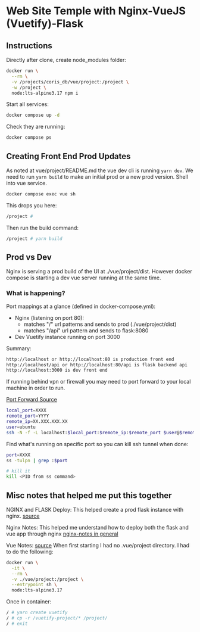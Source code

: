 # Web Site Temple with Nginx-VueJS (Vuetify)-Flask

## Instructions
Directly after clone, create node_modules folder:
```bash
docker run \
  --rm \
  -v /projects/coris_db/vue/project:/project \
  -w /project \
  node:lts-alpine3.17 npm i
```

Start all services:
```bash
docker compose up -d
```

Check they are running:
```bash
docker compose ps
```

## Creating Front End Prod Updates
As noted at vue/project/README.md the vue dev cli is running ```yarn dev```. We need to run ```yarn build``` to make an initial prod or a new prod version. Shell into vue service.

```bash
docker compose exec vue sh
```
This drops you here:
```bash
/project #
```
Then run the build command:
```bash
/project # yarn build
```


## Prod vs Dev
Nginx is serving a prod build of the UI at ./vue/project/dist. However docker compose is starting a dev vue server running at the same time.

### What is happening?
Port mappings at a glance (defined in docker-compose.yml):
* Nginx (listening on port 80):
  - matches "/" url patterns and sends to prod (./vue/project/dist)
  - matches "/api" url pattern and sends to flask:8080
* Dev Vuetify instance running on port 3000

Summary:
```bash
http://localhost or http://localhost:80 is production front end
http://localhost/api or http://localhost:80/api is flask backend api
http://localhost:3000 is dev front end
```

If running behind vpn or firewall you may need to port forward to your local machine in order to run.

[Port Forward Source](https://ljvmiranda921.github.io/notebook/2018/01/31/running-a-jupyter-notebook/)
```bash
local_port=XXXX
remote_port=YYYY
remote_ip=XX.XXX.XXX.XX
user=ubuntu
ssh -N -f -L localhost:$local_port:$remote_ip:$remote_port $user@$remote_ip
```
Find what's running on specific port so you can kill ssh tunnel when done:
```bash
port=XXXX
ss -tulpn | grep :$port

# kill it
kill <PID from ss command>
```

## Misc notes that helped me put this together
NGINX and FLASK Deploy:
This helped create a prod flask instance with nginx.
[source](https://dev.to/herbzhao/my-docker-learning-journey-edh)

Nginx Notes:
This helped me understand how to deploy both the flask and vue app through nginx
[nginx-notes in general](https://www.plesk.com/blog/various/nginx-configuration-guide/#:~:text=What%20is%20the%20Http%20Block,etc%2Fnginx%2Fnginx.conf)

Vue Notes:
[source](https://vuetifyjs.com/en/getting-started/installation/)
When first starting I had no .vue/project directory. I had to do the following:
```bash
docker run \
  -it \
  --rm \
  -v ./vue/project:/project \
  --entrypoint sh \
  node:lts-alpine3.17
```

Once in container:
```bash
/ # yarn create vuetify
/ # cp -r /vuetify-project/* /project/
/ # exit
```
